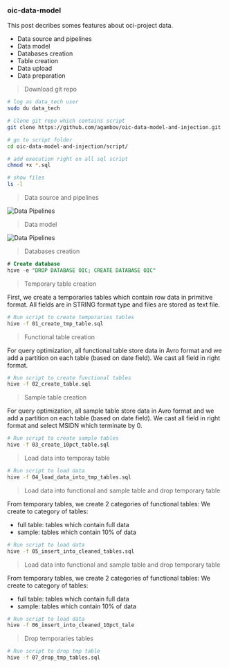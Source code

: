 ### oic-data-model

This post decribes somes features about oci-project data.
- Data source and pipelines
- Data model
- Databases creation
- Table creation
- Data upload
- Data preparation

> Download git repo

```sh
# log as data_tech user
sudo du data_tech

# Clone git repo which contains script
git clone https://github.com/agambov/oic-data-model-and-injection.git

# go to script folder
cd oic-data-model-and-injection/script/

# add execution right on all sql script
chmod +x *.sql

# show files
ls -l
```

> Data source and pipelines

![Data Pipelines](https://github.com/agambov/oic-data-model/blob/master/img/data__pipeline.png)

> Data model

![Data Pipelines](https://github.com/agambov/oic-data-model/blob/master/img/data_model.png)


> Databases creation  
```sql
# Create database
hive -e "DROP DATABASE OIC; CREATE DATABASE OIC"

``` 


> Temporary table creation  

First, we create a temporaries tables which contain row data in primitive format. All fields are in STRING format type and files are stored as text file. 

```sh
# Run script to create temporaries tables 
hive -f 01_create_tmp_table.sql
```

> Functional table creation  

For query optimization, all functional table store data in Avro format and we add a partition on each table (based on date field). We cast all field in right format.

```sh
# Run script to create functional tables 
hive -f 02_create_table.sql
```

> Sample table creation

For query optimization, all sample table store data in Avro format and we add a partition on each table (based on date field). We cast all field in right format and select MSIDN which terminate by 0.

```sh
# Run script to create sample tables 
hive -f 03_create_10pct_table.sql
```


> Load data into temporay table

```sh
# Run script to load data
hive -f 04_load_data_into_tmp_tables.sql

```

> Load data into functional and sample table and drop temporary table

From temporary tables, we create 2 categories of functional tables:
We create to category of tables:
- full table: tables which contain full data
- sample: tables which contain 10% of data



```sh
# Run script to load data
hive -f 05_insert_into_cleaned_tables.sql
```

> Load data into functional and sample table and drop temporary table

From temporary tables, we create 2 categories of functional tables:
We create to category of tables:
- full table: tables which contain full data
- sample: tables which contain 10% of data



```sh
# Run script to load data
hive -f 06_insert_into_cleaned_10pct_tale
```

> Drop temporaries tables

```sh
# Run script to drop tmp table
hive -f 07_drop_tmp_tables.sql
````



